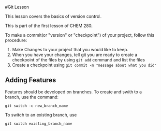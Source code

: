 #Git Lesson

This lesson covers the basics of version control.

This is part of the first lesson of CHEM 280.

To make a commit(or "version" or "checkpoint") of your project, follow this procedure:

1. Make Changes to your project that you would like to keep.
2. When you have your changes, tell git you are ready to create a checkpoint of the files by using `git add` command and list the files
3. Create a checkpoint using `git commit -m "message about what you did"`

## Adding Features
Features should be developed on branches. To create and swith to a branch, use the command:

```
git switch -c new_branch_name
```

To switch to an existing branch, use

```
git switch existing_branch_name
```